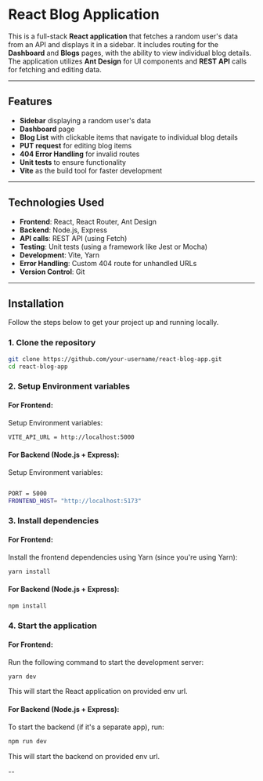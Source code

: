 
# **React Blog Application**

This is a full-stack **React application** that fetches a random user's data from an API and displays it in a sidebar. It includes routing for the **Dashboard** and **Blogs** pages, with the ability to view individual blog details. The application utilizes **Ant Design** for UI components and **REST API** calls for fetching and editing data.

---

## **Features**

- **Sidebar** displaying a random user's data
- **Dashboard** page
- **Blog List** with clickable items that navigate to individual blog details
- **PUT request** for editing blog items
- **404 Error Handling** for invalid routes
- **Unit tests** to ensure functionality
- **Vite** as the build tool for faster development

---

## **Technologies Used**

- **Frontend**: React, React Router, Ant Design
- **Backend**: Node.js, Express
- **API calls**: REST API (using Fetch)
- **Testing**: Unit tests (using a framework like Jest or Mocha)
- **Development**: Vite, Yarn
- **Error Handling**: Custom 404 route for unhandled URLs
- **Version Control**: Git

---

## **Installation**

Follow the steps below to get your project up and running locally.

### **1. Clone the repository**

```bash
git clone https://github.com/your-username/react-blog-app.git
cd react-blog-app
```

### **2. Setup Environment variables**

#### **For Frontend**:
Setup Environment variables:
  
```bash
VITE_API_URL = http://localhost:5000
```
#### **For Backend (Node.js + Express)**:
Setup Environment variables:
```bash

PORT = 5000
FRONTEND_HOST= "http://localhost:5173"


```

### **3. Install dependencies**
#### **For Frontend**:
Install the frontend dependencies using Yarn (since you're using Yarn):

```bash
yarn install
```
#### **For Backend (Node.js + Express)**:
```bash
npm install
```

### **4. Start the application**

#### **For Frontend**:
Run the following command to start the development server:

```bash
yarn dev
```

This will start the React application on provided env url.

#### **For Backend (Node.js + Express)**:
To start the backend (if it's a separate app), run:

```bash
npm run dev
```

This will start the backend on provided env url.

--
